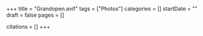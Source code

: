 +++
title = "Grandopen.avif"
tags = ["Photos"]
categories = []
startDate = ""
draft = false
pages = []

citations = []
+++
